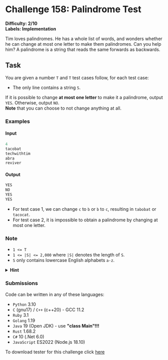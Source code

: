# Challenge 158: Palindrome Test

**Difficulty: 2/10**  
**Labels: Implementation**

Tim loves palindromes. He has a whole list of words, and wonders whether he can change at most one letter to make them palindromes. Can you help him?
A palindrome is a string that reads the same forwards as backwards.

## Task

You are given a number `T` and `T` test cases follow, for each test case:

- The only line contains a string `S`.

If it is possible to change **at most one letter** to make it a palindrome, output `YES`. Otherwise, output `NO`.  
**Note** that you can choose to not change anything at all.

### Examples

#### Input

```rust
‌4
tacobat
techwithtim
abra
reviver
```

#### Output

```rust
‌YES
NO
YES
YES
```

- For test case 1, we can change `c` to `b` or `b` to `c`, resulting in `tabobat` or `tacocat`.
- For test case 2, it is impossible to obtain a palindrome by changing at most one letter.

### Note

- `1 <= T`
- `1 <= |S| <= 2,000` where `|S|` denotes the length of `S`.
- `S` only contains lowercase English alphabets `a-z`.

<details>
<summary><b>Hint</b></summary>
Count the number of different letters when reading forward and backward.
</details>

### Submissions

Code can be written in any of these languages:

- `Python` 3.10
- `C` (gnu17) / `C++` (c++20) - GCC 11.2
- `Ruby` 3.1
- `Golang` 1.19
- `Java` 19 (Open JDK) - use **"class Main"!!!**
- `Rust` 1.68.2
- `C#` 10 (.Net 6.0)
- `JavaScript` ES2022 (Node.js 18.10)

To download tester for this challenge click [here](https://downgit.github.io/#/home?url=https://github.com/Pomroka/PreviousChallenges/tree/main/Challenge_158)

